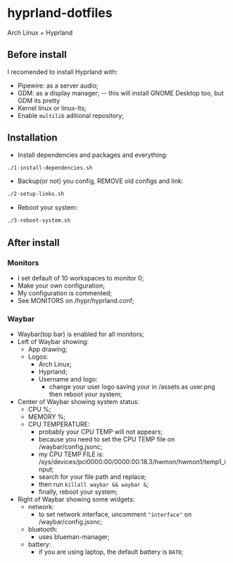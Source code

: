 # hyprland-dotfiles
Arch Linux + Hyprland

## Before install
    
I recomended to install Hyprland with:
- Pipewire: as a server audio;
- GDM: as a display manager; -- this will install GNOME Desktop too, but GDM its pretty
- Kernel linux or linux-lts;
- Enable ```multilib``` aditional repository;

## Installation

- Install dependencies and packages and everything:

```sh
./1-install-dependencies.sh
```

- Backup(or not) you config, REMOVE old configs and link:

```sh
./2-setup-links.sh
```

- Reboot your system:

```sh
./3-reboot-system.sh
```

## After install

### Monitors

- I set default of 10 workspaces to monitor 0;
- Make your own configuration;
- My configuration is commented;
- See MONITORS on /hypr/hyprland.conf;

### Waybar

- Waybar(top bar) is enabled for all monitors;
- Left of Waybar showing:
  - App drawing;
  - Logos:
    - Arch Linux;
    - Hyprland;
    - Username and logo:
      - change your user logo saving your in /assets as user.png then reboot your system;
- Center of Waybar showing system status:
  - CPU %;
  - MEMORY %;
  - CPU TEMPERATURE:
    - probably your CPU TEMP will not appears;
    - because you need to set the CPU TEMP file on /waybar/config.jsonc;
    - my CPU TEMP FILE is: /sys/devices/pci0000:00/0000:00:18.3/hwmon/hwmon1/temp1_input;
    - search for your file path and replace;
    - then run ```killall waybar && waybar &```;
    - finally, reboot your system;
- Right of Waybar showing some widgets:
  - network:
    - to set network interface, uncomment ```"interface"``` on /waybar/config.jsonc;
  - bluetooth:
    - uses blueman-manager;
  - battery:
    - if you are using laptop, the default battery is ```BAT0```;

